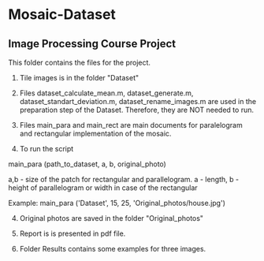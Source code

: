 # Mosaic-Dataset
## Image Processing Course Project

This folder contains the files for the project. 

1. Tile images is in the folder "Dataset"

2. Files dataset_calculate_mean.m, dataset_generate.m, dataset_standart_deviation.m, 
	 dataset_rename_images.m are used in the preparation step of the Dataset. Therefore, they are NOT needed to run.
	 
3. Files main_para and main_rect are main documents for paralelogram and rectangular 
implementation of the mosaic. 

4. To run the script 

main_para (path_to_dataset, a, b, original_photo)

a,b - size of the patch for rectangular and parallelogram. 
a - length, b - height of parallelogram or width in case of the rectangular

Example: 
main_para ('Dataset', 15, 25, 'Original_photos/house.jpg')

4. Original photos are saved in the folder "Original_photos"

5. Report is is presented in pdf file. 

6. Folder Results contains some examples for three images.   
